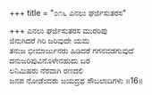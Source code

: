 +++
title = "೦೧೬ ಎನಲು ಘರ್ಜಿಸುತರಸ"

+++
ಎನಲು ಘರ್ಜಿಸುತರಸ ಮುರರಿಪು  
ಜಿನುಗಿದರೆ ಗಿರಿ ಜರಿವುದೇ ಯಮ  
ತನುಜ ಭೀಮಾರ್ಜುನರು ಹಿಡಿದರೆ ಗಗನವಡಗುವುದೆ   
ದನುಜರಿಪುವಿನೊಳೇನಹುದು ಬರ  
ಲನಿಮಿಷರು ನೆರವಾಗಿ ರಣದಲಿ  
ಜನಪ ನೋಡೆಂದರು ಜಯದ್ರಥ ಸೌಬಲಾದಿಗಳು     ॥16॥